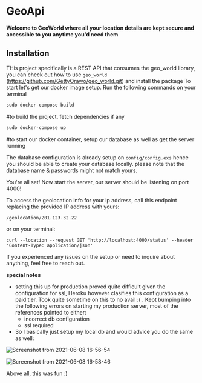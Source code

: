 # GeoApi

**Welcome to GeoWorld where all your location details are kept secure and accessible to you anytime you'd need them**

## Installation

THis project specifically is a REST API that consumes the geo_world library, you can check out how to use `geo_world` (https://github.com/GettyOrawo/geo_world.git) and install the package
To start let's get our docker image setup. Run the following commands on your terminal


```elixir
sudo docker-compose build 
```
#to build the project, fetch dependencies if any

```elixir
sudo docker-compose up 
```
#to start our docker container, setup our database as well as get the server running

The database configuration is already setup on `config/config.exs` hence you should be able to create your database locally. please note that the database name & passwords might not match yours.


You're all set! Now start the server, our server should be listening on port 4000!

To access the geolocation info for your ip address, call this endpoint replacing the provided IP address with yours:

```
/geolocation/201.123.32.22
```
or on your terminal:

```curl
curl --location --request GET 'http://localhost:4000/status' --header 'Content-Type: application/json'
```

If you experienced any issues on the setup or need to inquire about anything, feel free to reach out.

**special notes**
- setting this up for production proved quite difficult given the configuration for ssl, Heroku however clasifies this configuration as a paid tier. Took quite sometime on this to no avail :( . Kept bumping into the following errors on starting my production server, most of the references pointed to either:
  - incorrect db configuration
  - ssl required
- So I basically just setup my local db and would advice you do the same as well:

![Screenshot from 2021-06-08 16-56-54](https://user-images.githubusercontent.com/17080976/121242933-caa67e00-c8a5-11eb-93dc-1f1e971035a6.png)

![Screenshot from 2021-06-08 16-58-46](https://user-images.githubusercontent.com/17080976/121242944-cd08d800-c8a5-11eb-83c7-2dc96e4e4db6.png)

Above all, this was fun :)


